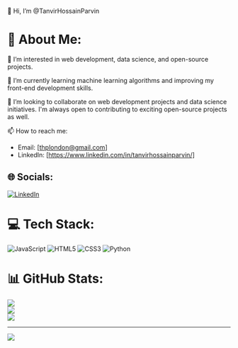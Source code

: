 👋 Hi, I’m @TanvirHossainParvin

# 💫 About Me:

👀 I’m interested in web development, data science, and open-source projects.

🌱 I’m currently learning machine learning algorithms and improving my front-end development skills.

💞️ I’m looking to collaborate on web development projects and data science initiatives. I'm always open to contributing to exciting open-source projects as well.

📫 How to reach me:
  - Email: [thplondon@gmail.com]
  - LinkedIn: [https://www.linkedin.com/in/tanvirhossainparvin/]

## 🌐 Socials:
[![LinkedIn](https://img.shields.io/badge/LinkedIn-%230077B5.svg?logo=linkedin&logoColor=white)](https://linkedin.com/in/https://www.linkedin.com/in/tanvirhossainparvin/) 

# 💻 Tech Stack:
![JavaScript](https://img.shields.io/badge/javascript-%23323330.svg?style=for-the-badge&logo=javascript&logoColor=%23F7DF1E) ![HTML5](https://img.shields.io/badge/html5-%23E34F26.svg?style=for-the-badge&logo=html5&logoColor=white) ![CSS3](https://img.shields.io/badge/css3-%231572B6.svg?style=for-the-badge&logo=css3&logoColor=white) ![Python](https://img.shields.io/badge/python-3670A0?style=for-the-badge&logo=python&logoColor=ffdd54)

# 📊 GitHub Stats:
![](https://github-readme-stats.vercel.app/api?username=TanvirHossainParvin&theme=dark&hide_border=false&include_all_commits=true&count_private=true)<br/>
![](https://github-readme-streak-stats.herokuapp.com/?user=TanvirHossainParvin&theme=dark&hide_border=false)<br/>
![](https://github-readme-stats.vercel.app/api/top-langs/?username=TanvirHossainParvin&theme=dark&hide_border=false&include_all_commits=true&count_private=true&layout=compact)

---
[![](https://visitcount.itsvg.in/api?id=TanvirHossainParvin&icon=0&color=12)](https://visitcount.itsvg.in)

<!-- Proudly created with GPRM ( https://gprm.itsvg.in ) -->
